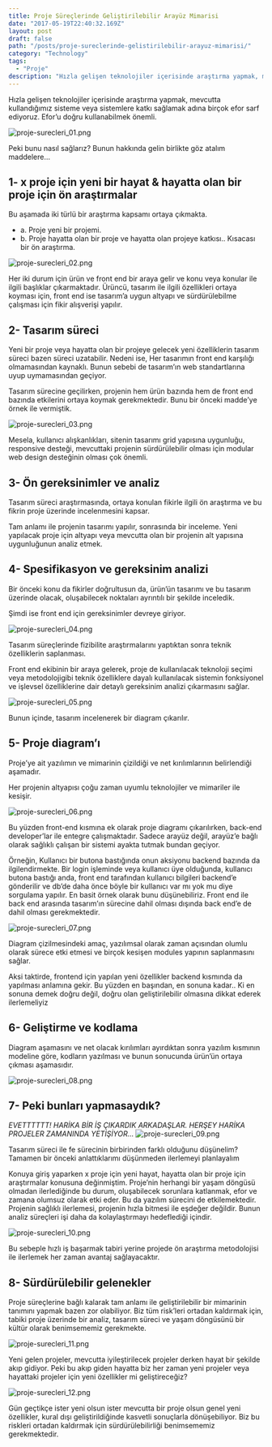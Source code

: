 ```yaml
---
title: Proje Süreçlerinde Geliştirilebilir Arayüz Mimarisi
date: "2017-05-19T22:40:32.169Z"
layout: post
draft: false
path: "/posts/proje-sureclerinde-gelistirilebilir-arayuz-mimarisi/"
category: "Technology"
tags:
  - "Proje"
description: "Hızla gelişen teknolojiler içerisinde araştırma yapmak, mevcutta kullandığımız sisteme veya sistemlere katkı sağlamak adına birçok efor sarf ediyoruz. Efor’u doğru kullanabilmek önemli. Peki bunu nasıl sağlarız? Bunun hakkında gelin birlikte göz atalım maddelere…"
---
```



Hızla gelişen teknolojiler içerisinde araştırma yapmak, mevcutta kullandığımız sisteme veya sistemlere katkı sağlamak adına birçok efor sarf ediyoruz. Efor’u doğru kullanabilmek önemli.

![proje-surecleri_01.png](./proje-surecleri_01.png)

Peki bunu nasıl sağlarız? Bunun hakkında gelin birlikte göz atalım maddelere…

## 1- x proje için yeni bir hayat & hayatta olan bir proje için ön araştırmalar
Bu aşamada iki türlü bir araştırma kapsamı ortaya çıkmakta.

- a. Proje yeni bir projemi.
- b. Proje hayatta olan bir proje ve hayatta olan projeye katkısı.. Kısacası bir ön araştırma.

![proje-surecleri_02.png](./proje-surecleri_02.png)

Her iki durum için ürün ve front end bir araya gelir ve konu veya konular ile ilgili başlıklar çıkarmaktadır. Ürüncü, tasarım ile ilgili özellikleri ortaya koyması için, front end ise tasarım’a uygun altyapı ve sürdürülebilme çalışması için fikir alışverişi yapılır.

## 2- Tasarım süreci

Yeni bir proje veya hayatta olan bir projeye gelecek yeni özelliklerin tasarım süreci bazen süreci uzatabilir. Nedeni ise, Her tasarımın front end karşılığı olmamasından kaynaklı. Bunun sebebi de tasarım’ın web standartlarına uyup uymamasından geçiyor.

Tasarım sürecine geçilirken, projenin hem ürün bazında hem de front end bazında etkilerini ortaya koymak gerekmektedir. Bunu bir önceki madde’ye örnek ile vermiştik.

![proje-surecleri_03.png](./proje-surecleri_03.png)

Mesela, kullanıcı alışkanlıkları, sitenin tasarımı grid yapısına uygunluğu, responsive desteği, mevcuttaki projenin sürdürülebilir olması için modular web design desteğinin olması çok önemli.

## 3- Ön gereksinimler ve analiz

Tasarım süreci araştırmasında, ortaya konulan fikirle ilgili ön araştırma ve bu fikrin proje üzerinde incelenmesini kapsar.

Tam anlamı ile projenin tasarımı yapılır, sonrasında bir inceleme. Yeni yapılacak proje için altyapı veya mevcutta olan bir projenin alt yapısına uygunluğunun analiz etmek.

## 4- Spesifikasyon ve gereksinim analizi

Bir önceki konu da fikirler doğrultusun da, ürün’ün tasarımı ve bu tasarım üzerinde olacak, oluşabilecek noktaları ayrıntılı bir şekilde inceledik.

Şimdi ise front end için gereksinimler devreye giriyor.

![proje-surecleri_04.png](./proje-surecleri_04.png)

Tasarım süreçlerinde fizibilite araştırmalarını yaptıktan sonra teknik özelliklerin saplanması.

Front end ekibinin bir araya gelerek, proje de kullanılacak teknoloji seçimi veya metodolojigibi teknik özelliklere dayalı kullanılacak sistemin fonksiyonel ve işlevsel özelliklerine dair detaylı gereksinim analizi çıkarmasını sağlar.

![proje-surecleri_05.png](./proje-surecleri_05.png)

Bunun içinde, tasarım incelenerek bir diagram çıkarılır.

## 5- Proje diagram’ı

Proje’ye ait yazılımın ve mimarinin çizildiği ve net kırılımlarının belirlendiği aşamadır.

Her projenin altyapısı çoğu zaman uyumlu teknolojiler ve mimariler ile kesişir.

![proje-surecleri_06.png](./proje-surecleri_06.png)

Bu yüzden front-end kısmına ek olarak proje diagramı çıkarılırken, back-end developer’lar ile entegre çalışmaktadır. Sadece arayüz değil, arayüz’e bağlı olarak sağlıklı çalışan bir sistemi ayakta tutmak bundan geçiyor.

Örneğin, Kullanıcı bir butona bastığında onun aksiyonu backend bazında da ilgilendirmekte. Bir login işleminde veya kullanıcı üye olduğunda, kullanıcı butona bastığı anda, front end tarafından kullanıcı bilgileri backend’e gönderilir ve db’de daha önce böyle bir kullanıcı var mı yok mu diye sorgulama yapılır. En basit örnek olarak bunu düşünebiliriz. Front end ile back end arasında tasarım’ın sürecine dahil olması dışında back end’e de dahil olması gerekmektedir.

![proje-surecleri_07.png](./proje-surecleri_07.png)

Diagram çizilmesindeki amaç, yazılımsal olarak zaman açısından olumlu olarak sürece etki etmesi ve birçok kesişen modules yapının saplanmasını sağlar.

Aksi taktirde, frontend için yapılan yeni özellikler backend kısmında da yapılması anlamına gekir. Bu yüzden en başından, en sonuna kadar.. Ki en sonuna demek doğru değil, doğru olan geliştirilebilir olmasına dikkat ederek ilerlemeliyiz

## 6- Geliştirme ve kodlama

Diagram aşamasını ve net olacak kırılımları ayırdıktan sonra yazılım kısmının modeline göre, kodların yazılması ve bunun sonucunda ürün’ün ortaya çıkması aşamasıdır.

![proje-surecleri_08.png](./proje-surecleri_08.png)

## 7- Peki bunları yapmasaydık?

*EVETTTTTT! HARİKA BİR İŞ ÇIKARDIK ARKADAŞLAR. HERŞEY HARİKA PROJELER ZAMANINDA YETİŞİYOR…*
![proje-surecleri_09.png](./proje-surecleri_09.png)

Tasarım süreci ile fe sürecinin birbirinden farklı olduğunu düşünelim? Tamamen bir önceki anlattıklarımı düşünmeden ilerlemeyi planlayalım

Konuya giriş yaparken x proje için yeni hayat, hayatta olan bir proje için araştırmalar konusuna değinmiştim. Proje’nin herhangi bir yaşam döngüsü olmadan ilerlediğinde bu durum, oluşabilecek sorunlara katlanmak, efor ve zamana olumsuz olarak etki eder. Bu da yazılım sürecini de etkilemektedir. Projenin sağlıklı ilerlemesi, projenin hızla bitmesi ile eşdeğer değildir. Bunun analiz süreçleri işi daha da kolaylaştırmayı hedeflediği içindir.

![proje-surecleri_10.png](./proje-surecleri_10.png)

Bu sebeple hızlı iş başarmak tabiri yerine projede ön araştırma metodolojisi ile ilerlemek her zaman avantaj sağlayacaktır.

## 8- Sürdürülebilir gelenekler

Proje süreçlerine bağlı kalarak tam anlamı ile geliştirilebilir bir mimarinin tanımını yapmak bazen zor olabiliyor. Biz tüm risk’leri ortadan kaldırmak için, tabiki proje üzerinde bir analiz, tasarım süreci ve yaşam döngüsünü bir kültür olarak benimsememiz gerekmekte.

![proje-surecleri_11.png](./proje-surecleri_11.png)

Yeni gelen projeler, mevcutta iyileştirilecek projeler derken hayat bir şekilde akıp gidiyor. Peki bu akıp giden hayatta biz her zaman yeni projeler veya hayattaki projeler için yeni özellikler mi geliştireceğiz?

![proje-surecleri_12.png](./proje-surecleri_12.png)

Gün geçtikçe ister yeni olsun ister mevcutta bir proje olsun genel yeni özellikler, kural dışı geliştirildiğinde kasvetli sonuçlarla dönüşebiliyor. Biz bu riskleri ortadan kaldırmak için sürdürülebilirliği benimsememiz gerekmektedir.

